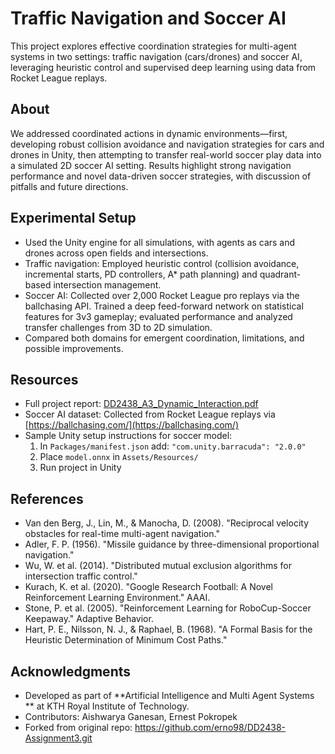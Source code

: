 # Traffic Navigation and Soccer AI

This project explores effective coordination strategies for multi-agent systems in two settings: traffic navigation (cars/drones) and soccer AI, leveraging heuristic control and supervised deep learning using data from Rocket League replays.

## About

We addressed coordinated actions in dynamic environments—first, developing robust collision avoidance and navigation strategies for cars and drones in Unity, then attempting to transfer real-world soccer play data into a simulated 2D soccer AI setting. Results highlight strong navigation performance and novel data-driven soccer strategies, with discussion of pitfalls and future directions.

## Experimental Setup

- Used the Unity engine for all simulations, with agents as cars and drones across open fields and intersections.
- Traffic navigation: Employed heuristic control (collision avoidance, incremental starts, PD controllers, A* path planning) and quadrant-based intersection management.
- Soccer AI: Collected over 2,000 Rocket League pro replays via the ballchasing API. Trained a deep feed-forward network on statistical features for 3v3 gameplay; evaluated performance and analyzed transfer challenges from 3D to 2D simulation.
- Compared both domains for emergent coordination, limitations, and possible improvements.

## Resources

- Full project report: [DD2438_A3_Dynamic_Interaction.pdf](./DD2438_A3_Dynamic_Interaction.pdf)
- Soccer AI dataset: Collected from Rocket League replays via [https://ballchasing.com/](https://ballchasing.com/)
- Sample Unity setup instructions for soccer model:  
  1. In `Packages/manifest.json` add: `"com.unity.barracuda": "2.0.0"`
  2. Place `model.onnx` in `Assets/Resources/`
  3. Run project in Unity

## References

- Van den Berg, J., Lin, M., & Manocha, D. (2008). "Reciprocal velocity obstacles for real-time multi-agent navigation."  
- Adler, F. P. (1956). "Missile guidance by three-dimensional proportional navigation."  
- Wu, W. et al. (2014). "Distributed mutual exclusion algorithms for intersection traffic control."  
- Kurach, K. et al. (2020). "Google Research Football: A Novel Reinforcement Learning Environment." AAAI.  
- Stone, P. et al. (2005). "Reinforcement Learning for RoboCup-Soccer Keepaway." Adaptive Behavior.  
- Hart, P. E., Nilsson, N. J., & Raphael, B. (1968). "A Formal Basis for the Heuristic Determination of Minimum Cost Paths."

## Acknowledgments

- Developed as part of **Artificial Intelligence and Multi Agent Systems ** at KTH Royal Institute of Technology.
- Contributors: Aishwarya Ganesan, Ernest Pokropek
- Forked from original repo: https://github.com/erno98/DD2438-Assignment3.git
